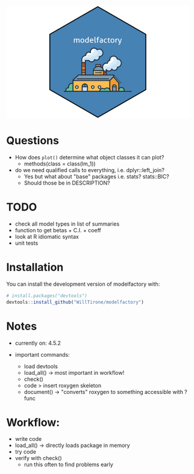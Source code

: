 
<img src="logo.png" height="300"/>


# Questions 

- How does `plot()` determine what object classes it can plot? 
  - methods(class = class(lm_1))
- do we need qualified calls to everything, i.e. dplyr::left_join?
  - Yes but what about "base" packages i.e. stats? stats::BIC?
  - Should those be in DESCRIPTION?
  
# TODO

- check all model types in list of summaries
- function to get betas + C.I. + coeff
- look at R idiomatic syntax
- unit tests 

# Installation

You can install the development version of modelfactory with: 
      
``` r
# install.packages("devtools")
devtools::install_github("WillTirone/modelfactory")
```

# Notes 

- currently on: 4.5.2

- important commands: 
  - load devtools 
  - load_all() -> most important in workflow!
  - check() 
  - code > insert roxygen skeleton
  - document() -> "converts" roxygen to something accessible with ?func
  
# Workflow: 

- write code 
- load_all() -> directly loads package in memory 
- try code 
- verify with check() 
  - run this often to find problems early
